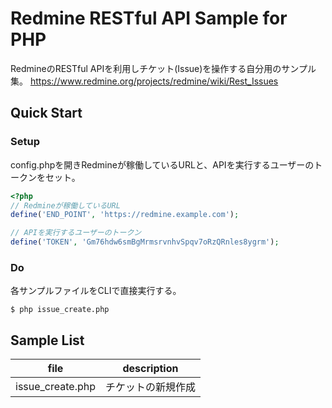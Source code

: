 # Redmine RESTful API Sample for PHP
RedmineのRESTful APIを利用しチケット(Issue)を操作する自分用のサンプル集。
https://www.redmine.org/projects/redmine/wiki/Rest_Issues

## Quick Start
### Setup
config.phpを開きRedmineが稼働しているURLと、APIを実行するユーザーのトークンをセット。
```php
<?php
// Redmineが稼働しているURL
define('END_POINT', 'https://redmine.example.com');

// APIを実行するユーザーのトークン
define('TOKEN', 'Gm76hdw6smBgMrmsrvnhvSpqv7oRzQRnles8ygrm');
```

### Do
各サンプルファイルをCLIで直接実行する。
```shellsession
$ php issue_create.php
```

## Sample List
| file  | description  |
| ----- | ----------------- |
| issue_create.php | チケットの新規作成 |
